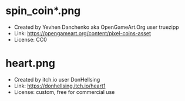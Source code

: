 # spin\_coin\*.png

* Created by Yevhen Danchenko aka OpenGameArt.Org user truezipp
* Link: https://opengameart.org/content/pixel-coins-asset
* License: CC0

# heart.png

* Created by itch.io user DonHellsing
* Link: https://donhellsing.itch.io/heart1
* License: custom, free for commercial use
